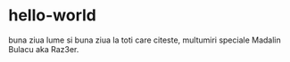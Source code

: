 # hello-world
buna ziua lume si buna ziua la toti care citeste, multumiri speciale Madalin Bulacu aka Raz3er.


